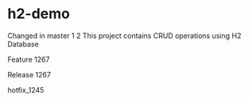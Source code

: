 # h2-demo
Changed in master
1
2
This project contains CRUD operations using H2 Database


Feature 1267

Release 1267

hotfix_1245